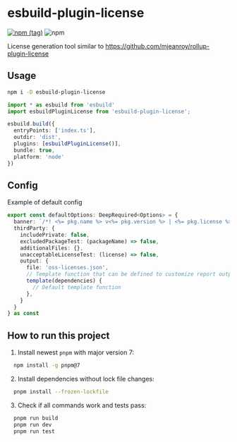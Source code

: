 # esbuild-plugin-license

[![npm (tag)](https://img.shields.io/npm/v/esbuild-plugin-license/latest?style=flat-square)](https://www.npmjs.com/package/esbuild-plugin-license)
![npm](https://img.shields.io/npm/dm/esbuild-plugin-license?style=flat-square)

License generation tool similar to https://github.com/mjeanroy/rollup-plugin-license

## Usage

```bash
npm i -D esbuild-plugin-license
```

```ts
import * as esbuild from 'esbuild'
import esbuildPluginLicense from 'esbuild-plugin-license';

esbuild.build({
  entryPoints: ['index.ts'],
  outdir: 'dist',
  plugins: [esbuildPluginLicense()],
  bundle: true,
  platform: 'node'
})

```

## Config

Example of default config

```ts
export const defaultOptions: DeepRequired<Options> = {
  banner: `/*! <%= pkg.name %> v<%= pkg.version %> | <%= pkg.license %> */`,
  thirdParty: {
    includePrivate: false,
    excludedPackageTest: (packageName) => false,
    additionalFiles: {},
    unacceptableLicenseTest: (license) => false,
    output: {
      file: 'oss-licenses.json',
      // Template function that can be defined to customize report output
      template(dependencies) {
        // Default template function
      },
    }
  }
} as const
```

## How to run this project

1. Install newest `pnpm` with major version 7:
```bash
  npm install -g pnpm@7
```

2. Install dependencies without lock file changes:
```bash
  pnpm install --frozen-lockfile
```

3. Check if all commands work and tests pass:
```bash
  pnpm run build
  pnpm run dev
  pnpm run test
```